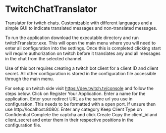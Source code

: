 # TwitchChatTranslator
Translator for twitch chats. Customizable with different languages and a simple GUI to indicate translated messages and non-translated messages.

To run the application download the executable directory and run twitchTranslator.exe. This will open the main menu where you will need to enter all configuration into the settings. Once this is completed clicking start will require authorization on twitch before it translates any and all messages in the chat from the selected channel.

Use of this bot requires creating a twitch bot client for a client ID and client secret. All other configuration is stored in the configuration file accessible through the main menu.

For setup on twitch side visit https://dev.twitch.tv/console and follow the steps below.
Click on Register Your Application.
Enter a name for the application.
Enter your redirect URL as the same url you use in configuration. This needs to be formatted with a open port. If unsure then use http://localhost:8080/.
Enter any category
Keep Client Type on Confidential
Complete the captcha and click Create
Copy the client_id and client_secret and enter them in their respective positions in the configuration file.